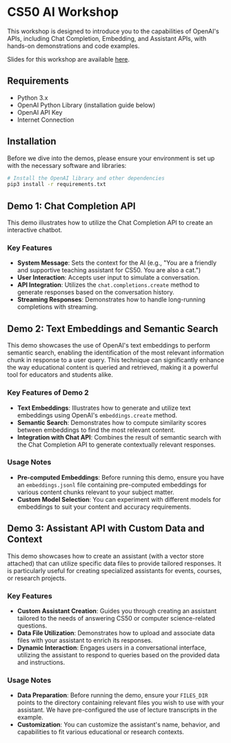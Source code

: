 # CS50 AI Workshop

This workshop is designed to introduce you to the capabilities of OpenAI's APIs, including Chat Completion, Embedding, and Assistant APIs, with hands-on demonstrations and code examples.

Slides for this workshop are available [here](https://docs.google.com/presentation/d/11k93gz0mYpSwaB9bvbtofa2o11Pg7Z2_hrH3pB4APQ0/).

## Requirements

- Python 3.x
- OpenAI Python Library (installation guide below)
- OpenAI API Key
- Internet Connection

## Installation

Before we dive into the demos, please ensure your environment is set up with the necessary software and libraries:

```bash
# Install the OpenAI library and other dependencies
pip3 install -r requirements.txt
```

## Demo 1: Chat Completion API

This demo illustrates how to utilize the Chat Completion API to create an interactive chatbot.

### Key Features

- **System Message**: Sets the context for the AI (e.g., "You are a friendly and supportive teaching assistant for CS50. You are also a cat.")
- **User Interaction**: Accepts user input to simulate a conversation.
- **API Integration**: Utilizes the `chat.completions.create` method to generate responses based on the conversation history.
- **Streaming Responses**: Demonstrates how to handle long-running completions with streaming.

## Demo 2: Text Embeddings and Semantic Search

This demo showcases the use of OpenAI's text embeddings to perform semantic search, enabling the identification of the most relevant information chunk in response to a user query. This technique can significantly enhance the way educational content is queried and retrieved, making it a powerful tool for educators and students alike.

### Key Features of Demo 2

- **Text Embeddings**: Illustrates how to generate and utilize text embeddings using OpenAI's `embeddings.create` method.
- **Semantic Search**: Demonstrates how to compute similarity scores between embeddings to find the most relevant content.
- **Integration with Chat API**: Combines the result of semantic search with the Chat Completion API to generate contextually relevant responses.

### Usage Notes

- **Pre-computed Embeddings**: Before running this demo, ensure you have an `embeddings.jsonl` file containing pre-computed embeddings for various content chunks relevant to your subject matter.
- **Custom Model Selection**: You can experiment with different models for embeddings to suit your content and accuracy requirements.

## Demo 3: Assistant API with Custom Data and Context

This demo showcases how to create an assistant (with a vector store attached) that can utilize specific data files to provide tailored responses. It is particularly useful for creating specialized assistants for events, courses, or research projects.

### Key Features

- **Custom Assistant Creation**: Guides you through creating an assistant tailored to the needs of answering CS50 or computer science-related questions.
- **Data File Utilization**: Demonstrates how to upload and associate data files with your assistant to enrich its responses.
- **Dynamic Interaction**: Engages users in a conversational interface, utilizing the assistant to respond to queries based on the provided data and instructions.

### Usage Notes

- **Data Preparation**: Before running the demo, ensure your `FILES_DIR` points to the directory containing relevant files you wish to use with your assistant. We have pre-configured the use of lecture transcripts in the example.
- **Customization**: You can customize the assistant's name, behavior, and capabilities to fit various educational or research contexts.
